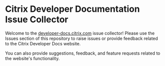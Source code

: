 # Citrix Developer Documentation Issue Collector

Welcome to the [developer-docs.citrix.com]() issue collector! Please use the Issues section of this repository to raise issues or provide feedback related to the Citrix Developer Docs website. 

You can also provide suggestions, feedback, and feature requests related to the website's functionality. 
